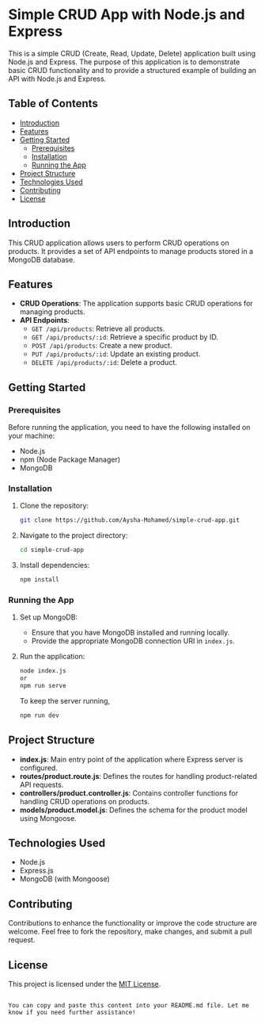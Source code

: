 
# Simple CRUD App with Node.js and Express

This is a simple CRUD (Create, Read, Update, Delete) application built using Node.js and Express. The purpose of this application is to demonstrate basic CRUD functionality and to provide a structured example of building an API with Node.js and Express.

## Table of Contents

- [Introduction](#introduction)
- [Features](#features)
- [Getting Started](#getting-started)
  - [Prerequisites](#prerequisites)
  - [Installation](#installation)
  - [Running the App](#running-the-app)
- [Project Structure](#project-structure)
- [Technologies Used](#technologies-used)
- [Contributing](#contributing)
- [License](#license)

## Introduction

This CRUD application allows users to perform CRUD operations on products. It provides a set of API endpoints to manage products stored in a MongoDB database.

## Features

- **CRUD Operations**: The application supports basic CRUD operations for managing products.
- **API Endpoints**:
  - `GET /api/products`: Retrieve all products.
  - `GET /api/products/:id`: Retrieve a specific product by ID.
  - `POST /api/products`: Create a new product.
  - `PUT /api/products/:id`: Update an existing product.
  - `DELETE /api/products/:id`: Delete a product.

## Getting Started

### Prerequisites

Before running the application, you need to have the following installed on your machine:

- Node.js
- npm (Node Package Manager)
- MongoDB

### Installation

1. Clone the repository:

   ```bash
   git clone https://github.com/Aysha-Mohamed/simple-crud-app.git
   ```

2. Navigate to the project directory:

   ```bash
   cd simple-crud-app
   ```

3. Install dependencies:

   ```bash
   npm install
   ```

### Running the App

1. Set up MongoDB:
   - Ensure that you have MongoDB installed and running locally.
   - Provide the appropriate MongoDB connection URI in `index.js`.

2. Run the application:

   ```bash
   node index.js
   or
   npm run serve
   ```
   To keep the server running,
    ```bash
   npm run dev
   ```

## Project Structure

- **index.js**: Main entry point of the application where Express server is configured.
- **routes/product.route.js**: Defines the routes for handling product-related API requests.
- **controllers/product.controller.js**: Contains controller functions for handling CRUD operations on products.
- **models/product.model.js**: Defines the schema for the product model using Mongoose.

## Technologies Used

- Node.js
- Express.js
- MongoDB (with Mongoose)

## Contributing

Contributions to enhance the functionality or improve the code structure are welcome. Feel free to fork the repository, make changes, and submit a pull request.

## License

This project is licensed under the [MIT License](LICENSE).
```

You can copy and paste this content into your README.md file. Let me know if you need further assistance!

